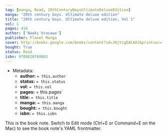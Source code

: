 ```yaml
---
tag: [manga, Read, 20thCenturyBoysUltimateDeluxeEdition]
manga: "20th century boys. Ultimate deluxe edition"
title: "20th century boys. Ultimate deluxe edition, Vol 1"
vol: 1
pages: 418
author: ['Naoki Urasawa']
publisher: Planet Manga
cover: http://books.google.com/books/content?id=J8jYzgEACAAJ&printsec=frontcover&img=1&zoom=1&source=gbs_api
bought: True
status: Read
isbn: 9788828760863
---
```


- Metadata:
    - **author:** `= this.author`
    - **status:** `= this.status`
    - **vol:** `= this.vol`
    - **pages:** = this.pages`
    - **title:** `= this.title`
    - **manga:** `= this.manga`
    - **bought:** `= this.bought`
    - **isbn:** `= this.isbn`


This is the book note. Switch to Edit mode (Ctrl+E or Command+E on the Mac) to see the book note's YAML frontmatter.